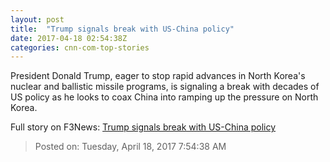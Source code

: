 ```yaml
---
layout: post
title:  "Trump signals break with US-China policy"
date: 2017-04-18 02:54:38Z
categories: cnn-com-top-stories
---
```


President Donald Trump, eager to stop rapid advances in North Korea's nuclear and ballistic missile programs, is signaling a break with decades of US policy as he looks to coax China into ramping up the pressure on North Korea.


Full story on F3News: [Trump signals break with US-China policy](http://www.f3nws.com/n/UBUS3G)

> Posted on: Tuesday, April 18, 2017 7:54:38 AM

